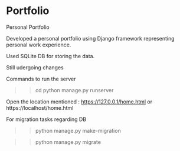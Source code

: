 # Portfolio
Personal Portfolio

Developed a personal portfolio using Django framework representing personal work experience.

Used SQLite DB for storing the data.

Still udergoing changes

Commands to run the server 
>> cd <project-location>
>> python manage.py runserver
  
Open the location mentioned : https://127.0.0.1/home.html or https://localhost/home.html

For migration tasks regarding DB
>> python manage.py make-migration

>> python manage.py migrate
